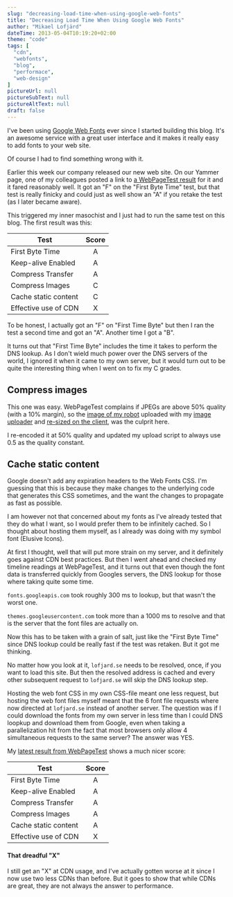 ```yaml
---
slug: "decreasing-load-time-when-using-google-web-fonts"
title: "Decreasing Load Time When Using Google Web Fonts"
author: "Mikael Lofjärd"
dateTime: 2013-05-04T10:19:20+02:00
theme: "code"
tags: [
  "cdn",
  "webfonts",
  "blog",
  "performace",
  "web-design"
]
pictureUrl: null
pictureSubText: null
pictureAltText: null
draft: false
---
```

I've been using [Google Web Fonts](http://www.google.com/webfonts) ever since I started building this blog. It's an awesome service with a great user interface and it makes it really easy to add fonts to your web site.

Of course I had to find something wrong with it.

Earlier this week our company released our new web site. On our Yammer page, one of my colleagues posted a link to [a WebPageTest result](http://www.webpagetest.org/result/130503_CB_P7E/) for it and it fared reasonably well. It got an "F" on the "First Byte Time" test, but that test is really finicky and could just as well show an "A" if you retake the test (as I later became aware).

This triggered my inner masochist and I just had to run the same test on this blog. The first result was this:

Test | Score
----|:--:
First Byte Time | A
Keep-alive Enabled | A
Compress Transfer | A
Compress Images | C
Cache static content | C
Effective use of CDN | X

To be honest, I actually got an "F" on "First Time Byte" but then I ran the test a second time and got an "A". Another time I got a "B".

It turns out that "First Time Byte" includes the time it takes to perform the DNS lookup. As I don't wield much power over the DNS servers of the world, I ignored it when it came to my own server, but it would turn out to be quite the interesting thing when I went on to fix my C grades.

## Compress images

This one was easy. WebPageTest complains if JPEGs are above 50% quality (with a 10% margin), so the [image of my robot](//lofjard.se/post/pictures)  uploaded with my [image uploader](//lofjard.se/post/async-file-uploads-in-html5) and [re-sized on the client](//lofjard.se/post/re-sizing-images-in-javascript), was the culprit here.

I re-encoded it at 50% quality and updated my upload script to always use 0.5 as the quality constant.

## Cache static content

Google doesn't add any expiration headers to the Web Fonts CSS. I'm guessing that this is because they make changes to the underlying code that generates this CSS sometimes, and the want the changes to propagate as fast as possible.

I am however not that concerned about my fonts as I've already tested that they do what I want, so I would prefer them to be infinitely cached. So I thought about hosting them myself, as I already was doing with my symbol font (Elusive Icons).

At first I thought, well that will put more strain on my server, and it definitely goes against CDN best practices. But then I went ahead and checked my timeline readings at WebPageTest, and it turns out that even though the font data is transferred quickly from Googles servers, the DNS lookup for those where taking quite some time.

`fonts.googleapis.com` took roughly 300 ms to lookup, but that wasn't the worst one.

`themes.googleusercontent.com` took more than a 1000 ms to resolve and that is the server that the font files are actually on.

Now this has to be taken with a grain of salt, just like the "First Byte Time" since DNS lookup could be really fast if the test was retaken. But it got me thinking.

No matter how you look at it, `lofjard.se` needs to be resolved, once, if you want to load this site. But then the resolved address is cached and every other subsequent request to `lofjard.se` will skip the DNS lookup step.

Hosting the web font CSS in my own CSS-file meant one less request, but hosting the web font files myself meant that the 6 font file requests where now directed at `lofjard.se` instead of another server. The question was if I could download the fonts from my own server in less time than I could DNS loopkup and download them from Google, even when taking a parallelization hit from the fact that most browsers only allow 4 simultaneous requests to the same server? The answer was YES.

My [latest result from WebPageTest](http://www.webpagetest.org/result/130503_HB_12DQ/) shows a much nicer score:

Test | Score
----|:--:
First Byte Time | A
Keep-alive Enabled | A
Compress Transfer | A
Compress Images | A
Cache static content | A
Effective use of CDN | X

#### That dreadful "X"

I still get an "X" at CDN usage, and I've actually gotten worse at it since I now use two less CDNs than before. But it goes to show that while CDNs are great, they are not always the answer to performance.
